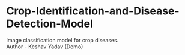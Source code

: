 # Crop-Identification-and-Disease-Detection-Model
Image classification model for crop diseases.
<br>
Author - Keshav Yadav (Demo)
